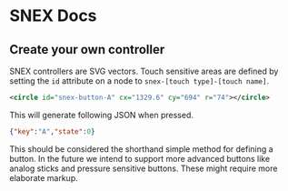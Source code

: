 # SNEX Docs

## Create your own controller

SNEX controllers are SVG vectors. Touch sensitive areas are defined by setting the `id` attribute on a node to `snex-[touch type]-[touch name]`. 

```xml
<circle id="snex-button-A" cx="1329.6" cy="694" r="74"></circle>
```

This will generate following JSON when pressed.

```json
{"key":"A","state":0}
```

This should be considered the shorthand simple method for defining a button. In the future we intend to support more advanced buttons like analog sticks and pressure sensitive buttons. These might require more elaborate markup.
